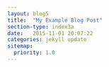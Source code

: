 ```yaml
---
layout: blog5
title:  "My Example Blog Post"
section-type: index3a
date:   2015-11-01 20:07:22
categories: jekyll update
sitemap:
  priority: 1.0
---
```


<!--
If you want to have a static message in your intro layout, disable the dynamic-typing in the _config.yml and write here your text
-->
